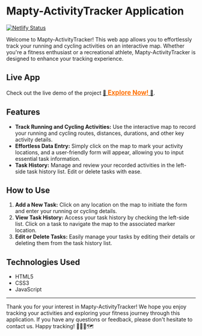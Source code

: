 # Mapty-ActivityTracker Application

[![Netlify Status](https://api.netlify.com/api/v1/badges/0b56d23a-5072-4e01-be77-10db143afd6b/deploy-status)](https://app.netlify.com/sites/mapty-rahuljsaliaan/deploys)

Welcome to Mapty-ActivityTracker! This web app allows you to effortlessly track your running and cycling activities on an interactive map. Whether you're a fitness enthusiast or a recreational athlete, Mapty-ActivityTracker is designed to enhance your tracking experience.

## Live App

Check out the live demo of the project [🌟 <span style="font-weight: bold; color: #ff6f00; text-decoration: underline; font-size: 1.2em;">Explore Now!</span> 🌟](https://mapty-rahuljsaliaan.netlify.app/).

## Features

- **Track Running and Cycling Activities:** Use the interactive map to record your running and cycling routes, distances, durations, and other key activity details.
- **Effortless Data Entry:** Simply click on the map to mark your activity locations, and a user-friendly form will appear, allowing you to input essential task information.
- **Task History:** Manage and review your recorded activities in the left-side task history list. Edit or delete tasks with ease.

## How to Use

1. **Add a New Task:** Click on any location on the map to initiate the form and enter your running or cycling details.
2. **View Task History:** Access your task history by checking the left-side list. Click on a task to navigate the map to the associated marker location.
3. **Edit or Delete Tasks:** Easily manage your tasks by editing their details or deleting them from the task history list.

## Technologies Used

- HTML5
- CSS3
- JavaScript

---

Thank you for your interest in Mapty-ActivityTracker! We hope you enjoy tracking your activities and exploring your fitness journey through this application. If you have any questions or feedback, please don't hesitate to contact us. Happy tracking! 🏃🚴‍♂️🗺️
